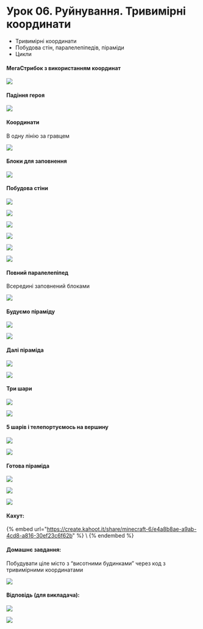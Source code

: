 # Урок 06. Руйнування. Тривимірні координати

* Тривимірні координати
* Побудова стін, паралелепіпедів, піраміди&#x20;
* Цикли

#### МегаСтрибок з використанням координат

![](<../../.gitbook/assets/image (218) (1).png>)

#### Падіння героя

![](<../../.gitbook/assets/image (153).png>)

#### Координати

В одну лінію за гравцем

![](<../../.gitbook/assets/image (152) (1).png>)

#### Блоки для заповнення

![](<../../.gitbook/assets/image (214).png>)

#### Побудова стіни

![](<../../.gitbook/assets/image (223).png>)

![](<../../.gitbook/assets/image (168).png>)

![](<../../.gitbook/assets/image (162) (1).png>)

![](<../../.gitbook/assets/image (207) (1).png>)

![](<../../.gitbook/assets/image (213).png>)

![](<../../.gitbook/assets/image (178).png>)

#### Повний паралелепіпед

Всередині заповнений блоками

![](<../../.gitbook/assets/image (192) (1).png>)

#### Будуємо піраміду

![](<../../.gitbook/assets/image (221) (1).png>)

![](<../../.gitbook/assets/image (177).png>)

#### Далі піраміда

![](<../../.gitbook/assets/image (163).png>)

![](<../../.gitbook/assets/image (187).png>)

#### Три шари

![](<../../.gitbook/assets/image (159) (1).png>)

![](<../../.gitbook/assets/image (167) (1).png>)

#### 5 шарів і телепортуємось на вершину

![](<../../.gitbook/assets/image (181) (1).png>)

![](<../../.gitbook/assets/image (222).png>)

#### Готова піраміда

![](<../../.gitbook/assets/image (182).png>)

![](<../../.gitbook/assets/image (156) (1).png>)

![](<../../.gitbook/assets/image (158) (1).png>)

#### Кахут:

{% embed url="https://create.kahoot.it/share/minecraft-6/e4a8b8ae-a9ab-4cd8-a816-30ef23c6f62b" %}
\\
{% endembed %}

#### Домашнє завдання:

Побудувати ціле місто з “висотними будинками” через код з тривимірними координатами

![](<../../.gitbook/assets/image (184).png>)

#### Відповідь (для викладача):

![](<../../.gitbook/assets/image (198) (1).png>)

![](<../../.gitbook/assets/image (190) (1).png>)
